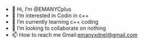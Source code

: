 - 👋 Hi, I’m @EMANYCplus
- 👀 I’m interested in Codin in c++
- 🌱 I’m currently learning c++ coding
- 💞️ I’m looking to collaborate on nothing
- 📫 How to reach me Gmail:emanyxdnel@gmail.com

<!---
EMANYCplus/EMANYCplus is a ✨ special ✨ repository because its `README.md` (this file) appears on your GitHub profile.
You can click the Preview link to take a look at your changes.
--->
